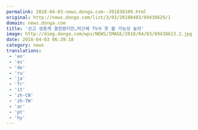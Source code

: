 ```yaml
---
permalink: 2018-04-03-news.donga.com--391838109.html
original: http://news.donga.com/list/3/03/20180403/89438629/1
domain: news.donga.com
title: '선고 생중계 결정됐지만…박근혜 TV서 못 볼 가능성 높아'
image: http://dimg.donga.com/wps/NEWS/IMAGE/2018/04/03/89438613.2.jpg
date: 2018-04-03 06:39:18
category: news
translations: 
 - 'en'
 - 'es'
 - 'de'
 - 'ru'
 - 'ja'
 - 'fr'
 - 'it'
 - 'zh-CN'
 - 'zh-TW'
 - 'ar'
 - 'pt'
 - 'hy'
---
```


